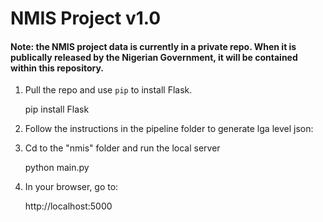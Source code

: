 NMIS Project v1.0
====================

#### Note: the NMIS project data is currently in a private repo. When it is publically released by the Nigerian Government, it will be contained within this repository.


1. Pull the repo and use ``pip`` to install Flask.

    pip install Flask

2. Follow the instructions in the pipeline folder to generate lga level json:

3. Cd to the "nmis" folder and run the local server

    python main.py

4. In your browser, go to:
    
    http://localhost:5000

